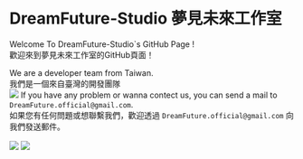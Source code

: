 DreamFuture-Studio 夢見未來工作室  
===
Welcome To DreamFuture-Studio`s GitHub Page !  
歡迎來到夢見未來工作室的GitHub頁面！  
  
We are a developer team from Taiwan.  
我們是一個來自臺灣的開發團隊  
![](https://cdn.discordapp.com/attachments/962357633703116840/962358282570326116/twitter_header_photo_2.png)
If you have any problem or wanna contect us, you can send a mail to `DreamFuture.official@gmail.com`.  
如果您有任何問題或想聯繫我們，歡迎透過 `DreamFuture.official@gmail.com` 向我們發送郵件。  

<div align="left">
 <a href="https://paypal.me/15LIVETW" target="_blank" style="display: inline-block;">
                <img
                    src="https://img.shields.io/badge/Donate-PayPal-blue.svg?style=flat-square&logo=paypal" 
                    align="center"
                /></a>
  <img src="https://komarev.com/ghpvc/?username=DreamFuture-S&&style=flat-square" align="center" />
</div>
